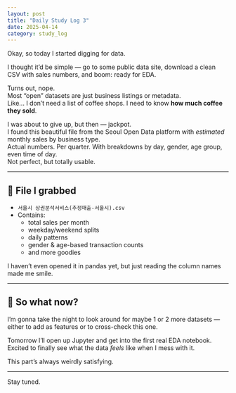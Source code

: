 ```yaml
---
layout: post
title: "Daily Study Log 3"
date: 2025-04-14
category: study_log
---
```


Okay, so today I started digging for data.

I thought it’d be simple — go to some public data site, download a clean CSV with sales numbers, and boom: ready for EDA.

Turns out, nope.  
Most “open” datasets are just business listings or metadata.  
Like... I don’t need a list of coffee shops. I need to know **how much coffee they sold**.

I was about to give up, but then — jackpot.  
I found this beautiful file from the Seoul Open Data platform with *estimated* monthly sales by business type.  
Actual numbers. Per quarter. With breakdowns by day, gender, age group, even time of day.  
Not perfect, but totally usable.

---

## 🧾 File I grabbed

- `서울시 상권분석서비스(추정매출-서울시).csv`
- Contains:
  - total sales per month  
  - weekday/weekend splits  
  - daily patterns  
  - gender & age-based transaction counts  
  - and more goodies  

I haven’t even opened it in pandas yet, but just reading the column names made me smile.

---

## 🧠 So what now?

I’m gonna take the night to look around for maybe 1 or 2 more datasets —  
either to add as features or to cross-check this one.

Tomorrow I’ll open up Jupyter and get into the first real EDA notebook.  
Excited to finally see what the data *feels* like when I mess with it.

This part’s always weirdly satisfying.

---

Stay tuned.
